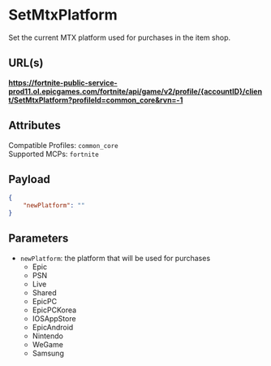 # SetMtxPlatform
Set the current MTX platform used for purchases in the item shop.

## URL(s)
**https://fortnite-public-service-prod11.ol.epicgames.com/fortnite/api/game/v2/profile/{accountID}/client/SetMtxPlatform?profileId=common_core&rvn=-1**

## Attributes
Compatible Profiles: `common_core`  
Supported MCPs: `fortnite`

## Payload
```json
{
    "newPlatform": ""
}
```

## Parameters
- `newPlatform`: the platform that will be used for purchases
   - Epic
   - PSN
   - Live
   - Shared
   - EpicPC
   - EpicPCKorea
   - IOSAppStore
   - EpicAndroid
   - Nintendo
   - WeGame
   - Samsung

